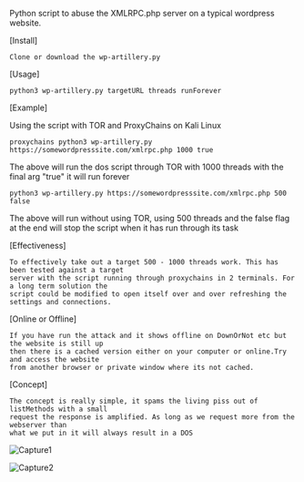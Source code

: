 Python script to abuse the XMLRPC.php server on a typical wordpress website.

[Install]

```
Clone or download the wp-artillery.py
```

[Usage]

```
python3 wp-artillery.py targetURL threads runForever
```

[Example]

Using the script with TOR and ProxyChains on Kali Linux
```
proxychains python3 wp-artillery.py https://somewordpresssite.com/xmlrpc.php 1000 true
```
The above will run the dos script through TOR with 1000 threads with the final arg "true" it will run forever

```
python3 wp-artillery.py https://somewordpresssite.com/xmlrpc.php 500 false
```
The above will run without using TOR, using 500 threads and the false flag at the end will stop the script when it has run through its task



[Effectiveness]
```
To effectively take out a target 500 - 1000 threads work. This has been tested against a target 
server with the script running through proxychains in 2 terminals. For a long term solution the 
script could be modified to open itself over and over refreshing the settings and connections.
```


[Online or Offline]
```
If you have run the attack and it shows offline on DownOrNot etc but the website is still up 
then there is a cached version either on your computer or online.Try and access the website 
from another browser or private window where its not cached.
```


[Concept]
```
The concept is really simple, it spams the living piss out of listMethods with a small 
request the response is amplified. As long as we request more from the webserver than
what we put in it will always result in a DOS
```

![Capture1](https://user-images.githubusercontent.com/38970826/226070691-6fc84415-8f21-4e1f-a7c7-9454c79d0d6d.PNG)

![Capture2](https://user-images.githubusercontent.com/38970826/226070700-74a2bf7c-576b-44d7-90ad-1089c7842303.PNG)

